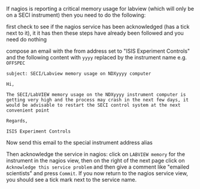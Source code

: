 If nagios is reporting a critical memory usage for labview (which will only be on a SECI instrument) then you need to do the following:

first check to see if the nagios service has been acknowledged (has a tick next to it), it it has then these steps have already been followed and you need do nothing

compose an email with the from address set to "ISIS Experiment Controls" and the following content with `yyyy` replaced by the instrument name e.g. `OFFSPEC`
```
subject: SECI/Labview memory usage on NDXyyyy computer

Hi,

The SECI/LabVIEW memory usage on the NDXyyyy instrument computer is getting very high and the process may crash in the next few days, it would be advisable to restart the SECI control system at the next convenient point

Regards,

ISIS Experiment Controls
```

Now send this email to the special instrument address alias

Then acknowledge the service in nagios: click on `LABVIEW memory` for the instrument in the nagios view, then on the right of the next page click on `Acknowledge this service problem` and then give a comment like "emailed scientists" and press `Commit`. If you now return to the nagios service view, you should see a tick mark next to the service name. 

